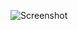 ![Screenshot](https://raw.githubusercontent.com/Cryakl/Ultimate-RAT-Collection/refs/heads/main/XWorm/Space%20RAT/Screenshot.png)
